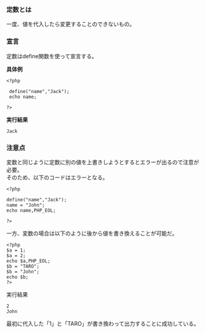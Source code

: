 ### 定数とは  
一度、値を代入したら変更することのできないもの。

### 宣言
定数はdefine関数を使って宣言する。

**具体例**

    <?php
    
     define("name","Jack");
     echo name;

    ?>
    
 **実行結果**

 `Jack`

 ### 注意点
 変数と同じように定数に別の値を上書きしようとするとエラーが出るので注意が必要。  
 そのため、以下のコードはエラーとなる。

    <?php

    define("name","Jack");
    name = "John";
    echo name,PHP_EOL;

    ?>

一方、変数の場合は以下のように後から値を書き換えることが可能だ。

    <?php
    $a = 1;
    $a = 2;
    echo $a,PHP_EOL;
    $b = "TARO";
    $b = "John";
    echo $b;
    ?>

 実行結果

    2
    John

最初に代入した「1」と「TARO」が書き換わって出力することに成功している。

